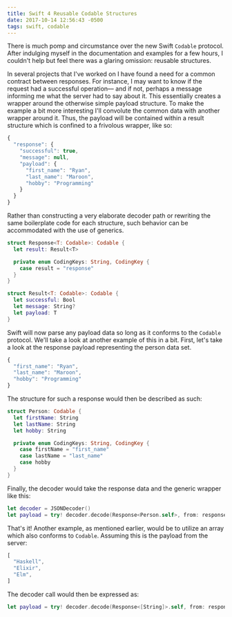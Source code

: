 ```yaml
---
title: Swift 4 Reusable Codable Structures
date: 2017-10-14 12:56:43 -0500
tags: swift, codable
---
```


There is much pomp and circumstance over the new Swift `Codable` protocol. After indulging myself in the documentation and examples for a few hours, I couldn't help but feel there was a glaring omission: reusable structures.

In several projects that I've worked on I have found a need for a common contract between responses. For instance, I may want to know if the request had a successful operation–– and if not, perhaps a message informing me what the server had to say about it. This essentially creates a wrapper around the otherwise simple payload structure. To make the example a bit more interesting I'll convolute the common data with another wrapper around it. Thus, the payload will be contained within a result structure which is confined to a frivolous wrapper, like so:

``` javascript
{
  "response": {
    "successful": true,
    "message": null,
    "payload": {
      "first_name": "Ryan",
      "last_name": "Maroon",
      "hobby": "Programming"
    }
  }
}
```

Rather than constructing a very elaborate decoder path or rewriting the same boilerplate code for each structure, such behavior can be accommodated with the use of generics.

``` swift
struct Response<T: Codable>: Codable {
  let result: Result<T>

  private enum CodingKeys: String, CodingKey {
    case result = "response"
  }
}

struct Result<T: Codable>: Codable {
  let successful: Bool
  let message: String?
  let payload: T
}
```

Swift will now parse any payload data so long as it conforms to the `Codable` protocol. We'll take a look at another example of this in a bit. First, let's take a look at the response payload representing the person data set.

``` javascript
{
  "first_name": "Ryan",
  "last_name": "Maroon",
  "hobby": "Programming"
}
```

The structure for such a response would then be described as such:

``` swift
struct Person: Codable {
  let firstName: String
  let lastName: String
  let hobby: String

  private enum CodingKeys: String, CodingKey {
    case firstName = "first_name"
    case lastName = "last_name"
    case hobby
  }
}
```

Finally, the decoder would take the response data and the generic wrapper like this:

``` swift
let decoder = JSONDecoder()
let payload = try! decoder.decode(Response<Person.self>, from: responseData)
```

That's it! Another example, as mentioned earlier, would be to utilize an array which also conforms to `Codable`. Assuming this is the payload from the server:

``` javascript
[
  "Haskell",
  "Elixir",
  "Elm",
]
```

The decoder call would then be expressed as:

``` swift
let payload = try! decoder.decode(Response<[String]>.self, from: responseData)
```
